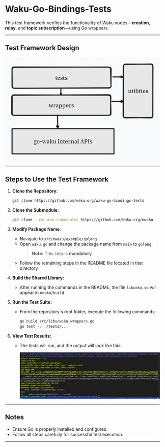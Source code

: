 # Waku-Go-Bindings-Tests

This test framework verifies the functionality of Waku nodes—**creation**, **relay**, and **topic subscription**—using Go wrappers.

---

## Test Framework Design

![Framework Design](src/images/framework_design.png)

---

## Steps to Use the Test Framework

1. **Clone the Repository:**
   ```bash
   git clone https://github.com/waku-org/waku-go-bindings-tests
   ```

2. **Clone the Submodule:**
   ```bash
   git clone --recurse-submodules https://github.com/waku-org/nwaku
   ```

3. **Modify Package Name:**
   - Navigate to `src/nwaku/example/golang`
   - Open `waku.go` and change the package name from `main` to `golang`  
     > **Note:** This step is **mandatory**
   - Follow the remaining steps in the README file located in that directory

4. **Build the Shared Library:**
   - After running the commands in the README, the file `libwaku.so` will appear in `nwaku/build`

5. **Run the Test Suite:**
   - From the repository's root folder, execute the following commands:
     ```bash
     go build src/libs/waku_wrappers.go
     go test -v ./tests/...
     ```

6. **View Test Results:**
   - The tests will run, and the output will look like this:
     
     ![Test Output](src/images/Screenshot%20from%202025-01-17%2012-12-42.png)

---

## Notes
- Ensure Go is properly installed and configured.
- Follow all steps carefully for successful test execution.

---




